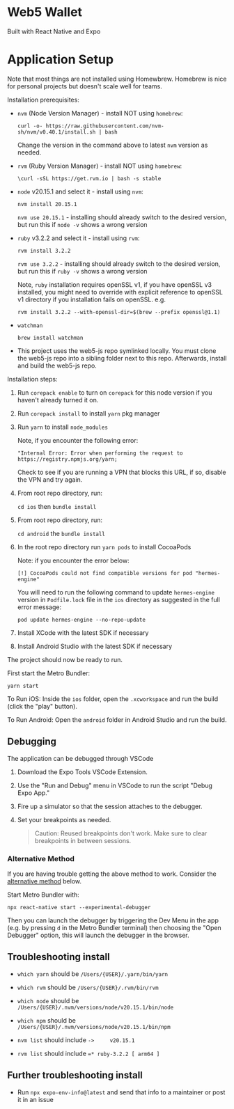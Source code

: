# Web5 Wallet

Built with React Native and Expo

# Application Setup

Note that most things are not installed using Homewbrew. Homebrew is nice for personal projects but doesn't scale well for teams.

Installation prerequisites:

- `nvm` (Node Version Manager) - install NOT using `homebrew`:

  `curl -o- https://raw.githubusercontent.com/nvm-sh/nvm/v0.40.1/install.sh | bash`

  Change the version in the command above to latest `nvm` version as needed.

- `rvm` (Ruby Version Manager) - install NOT using `homebrew`:

  `\curl -sSL https://get.rvm.io | bash -s stable`

- `node` v20.15.1 and select it - install using `nvm`:

  `nvm install 20.15.1`

  `nvm use 20.15.1` - installing should already switch to the desired version, but run this if `node -v` shows a wrong version

- `ruby` v3.2.2 and select it - install using `rvm`:

  `rvm install 3.2.2`

  `rvm use 3.2.2` - installing should already switch to the desired version, but run this if `ruby -v` shows a wrong version

  Note, `ruby` installation requires openSSL v1, if you have openSSL v3 installed, you might need to override with explicit reference to openSSL v1 directory if you installation fails on openSSL. e.g.

  `rvm install 3.2.2 --with-openssl-dir=$(brew --prefix openssl@1.1)`

- `watchman`

  `brew install watchman`

- This project uses the web5-js repo symlinked locally. You must clone the web5-js repo into a sibling folder next to this repo. Afterwards, install and build the web5-js repo.

Installation steps:

1. Run `corepack enable` to turn on `corepack` for this node version if you haven't already turned it on.

2. Run `corepack install` to install `yarn` pkg manager

3. Run `yarn` to install `node_modules`

   Note, if you encounter the following error:

   ```
   "Internal Error: Error when performing the request to https://registry.npmjs.org/yarn;
   ```

   Check to see if you are running a VPN that blocks this URL, if so, disable the VPN and try again.

4. From root repo directory, run:

   `cd ios` then `bundle install`

5. From root repo directory, run:

   `cd android` the `bundle install`

6. In the root repo directory run `yarn pods` to install CocoaPods

   Note: if you encounter the error below:

   ```
   [!] CocoaPods could not find compatible versions for pod "hermes-engine"
   ```

   You will need to run the following command to update `hermes-engine` version in `Podfile.lock` file in the `ios` directory as suggested in the full error message:

   `pod update hermes-engine --no-repo-update`

7. Install XCode with the latest SDK if necessary

8. Install Android Studio with the latest SDK if necessary

The project should now be ready to run.

First start the Metro Bundler:

`yarn start`

To Run iOS: Inside the `ios` folder, open the `.xcworkspace` and run the build (click the "play" button).

To Run Android: Open the `android` folder in Android Studio and run the build.

## Debugging

The application can be debugged through VSCode

1. Download the Expo Tools VSCode Extension.
2. Use the "Run and Debug" menu in VSCode to run the script "Debug Expo App."
3. Fire up a simulator so that the session attaches to the debugger.
4. Set your breakpoints as needed.

   > Caution: Reused breakpoints don't work. Make sure to clear breakpoints in between sessions.

### Alternative Method

If you are having trouble getting the above method to work. Consider the [alternative method](https://reactnative.dev/docs/debugging?js-debugger=new-debugger#opening-the-debugger) below.

Start Metro Bundler with:

`npx react-native start --experimental-debugger`

Then you can launch the debugger by triggering the Dev Menu in the app (e.g. by pressing `d` in the Metro Bundler terminal) then choosing the "Open Debugger" option, this will launch the debugger in the browser.

## Troubleshooting install

- `which yarn` should be `/Users/{USER}/.yarn/bin/yarn`

- `which rvm` should be `/Users/{USER}/.rvm/bin/rvm`

- `which node` should be `/Users/{USER}/.nvm/versions/node/v20.15.1/bin/node`

- `which npm` should be `/Users/{USER}/.nvm/versions/node/v20.15.1/bin/npm`

- `nvm list` should include `->     v20.15.1`

- `rvm list` should include `=* ruby-3.2.2 [ arm64 ]`

## Further troubleshooting install

- Run `npx expo-env-info@latest` and send that info to a maintainer or post it in an issue
